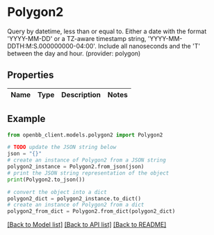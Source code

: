 # Polygon2

Query by datetime, less than or equal to. Either a date with the format 'YYYY-MM-DD' or a TZ-aware timestamp string, 'YYYY-MM-DDTH:M:S.000000000-04:00'. Include all nanoseconds and the 'T' between the day and hour. (provider: polygon)

## Properties

Name | Type | Description | Notes
------------ | ------------- | ------------- | -------------

## Example

```python
from openbb_client.models.polygon2 import Polygon2

# TODO update the JSON string below
json = "{}"
# create an instance of Polygon2 from a JSON string
polygon2_instance = Polygon2.from_json(json)
# print the JSON string representation of the object
print(Polygon2.to_json())

# convert the object into a dict
polygon2_dict = polygon2_instance.to_dict()
# create an instance of Polygon2 from a dict
polygon2_from_dict = Polygon2.from_dict(polygon2_dict)
```
[[Back to Model list]](../README.md#documentation-for-models) [[Back to API list]](../README.md#documentation-for-api-endpoints) [[Back to README]](../README.md)


